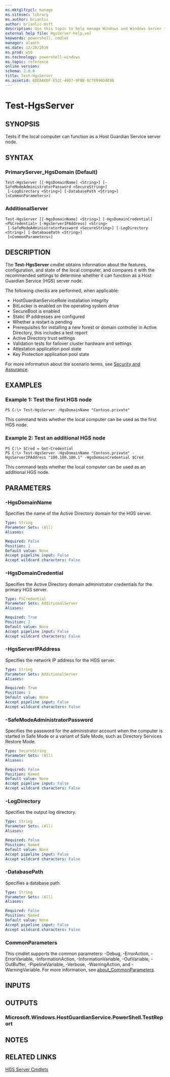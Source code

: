 ```yaml
---
ms.mktglfcycl: manage
ms.sitesec: library
ms.author: brianlic
author: brianlic-msft
description: Use this topic to help manage Windows and Windows Server technologies with Windows PowerShell.
external help file: HgsServer-help.xml
keywords: powershell, cmdlet
manager: alanth
ms.date: 12/20/2016
ms.prod: w10
ms.technology: powershell-windows
ms.topic: reference
online version: 
schema: 2.0.0
title: Test-HgsServer
ms.assetid: 6DEAAEEF-E52C-49D7-9FBB-8C7E996D4E9B
---
```


# Test-HgsServer

## SYNOPSIS
Tests if the local computer can function as a Host Guardian Service server node.

## SYNTAX

### PrimaryServer_HgsDomain (Default)
```
Test-HgsServer [[-HgsDomainName] <String>] [-SafeModeAdministratorPassword <SecureString>]
 [-LogDirectory <String>] [-DatabasePath <String>] [<CommonParameters>]
```

### AdditionalServer
```
Test-HgsServer [[-HgsDomainName] <String>] [-HgsDomainCredential] <PSCredential> [-HgsServerIPAddress] <String>
 [-SafeModeAdministratorPassword <SecureString>] [-LogDirectory <String>] [-DatabasePath <String>]
 [<CommonParameters>]
```

## DESCRIPTION
The **Test-HgsServer** cmdlet obtains information about the features, configuration, and state of the local computer, and compares it with the recommended settings to determine whether it can function as a Host Guardian Service (HGS) server node.

The following checks are performed, when applicable: 

- HostGuardianServiceRole installation integrity
- BitLocker is enabled on the operating system drive
- SecureBoot is enabled
- Static IP addresses are configured
- Whether a restart is pending
- Prerequisites for installing a new forest or domain controller in Active Directory, this includes a test report
- Active Directory trust settings
- Validation tests for failover cluster hardware and settings 
- Attestation application pool state
- Key Protection application pool state

For more information about the scenario terms, see [Security and Assurance](http://go.microsoft.com/fwlink/?LinkId=699209).

## EXAMPLES

### Example 1: Test the first HGS node
```
PS C:\> Test-HgsServer -HgsDomainName "Contoso.private"
```

This command tests whether the local computer can be used as the first HGS node.

### Example 2: Test an additional HGS node
```
PS C:\> $Cred = Get-Credential
PS C:\> Test-HgsServer -HgsDomainName "Contoso.private" -HgsServerIPAddress "100.100.100.1" -HgsDomainCredential $Cred
```

This command tests whether the local computer can be used as an additional HGS node.

## PARAMETERS

### -HgsDomainName
Specifies the name of the Active Directory domain for the HGS server.

```yaml
Type: String
Parameter Sets: (All)
Aliases: 

Required: False
Position: 1
Default value: None
Accept pipeline input: False
Accept wildcard characters: False
```

### -HgsDomainCredential
Specifies the Active Directory domain administrator credentials for the primary HGS server.

```yaml
Type: PSCredential
Parameter Sets: AdditionalServer
Aliases: 

Required: True
Position: 2
Default value: None
Accept pipeline input: False
Accept wildcard characters: False
```

### -HgsServerIPAddress
Specifies the network IP address for the HGS server.

```yaml
Type: String
Parameter Sets: AdditionalServer
Aliases: 

Required: True
Position: 3
Default value: None
Accept pipeline input: False
Accept wildcard characters: False
```

### -SafeModeAdministratorPassword
Specifies the password for the administrator account when the computer is started in Safe Mode or a variant of Safe Mode, such as Directory Services Restore Mode.

```yaml
Type: SecureString
Parameter Sets: (All)
Aliases: 

Required: False
Position: Named
Default value: None
Accept pipeline input: False
Accept wildcard characters: False
```

### -LogDirectory
Specifies the output log directory.

```yaml
Type: String
Parameter Sets: (All)
Aliases: 

Required: False
Position: Named
Default value: None
Accept pipeline input: False
Accept wildcard characters: False
```

### -DatabasePath
Specifies a database path.

```yaml
Type: String
Parameter Sets: (All)
Aliases: 

Required: False
Position: Named
Default value: None
Accept pipeline input: False
Accept wildcard characters: False
```

### CommonParameters
This cmdlet supports the common parameters: -Debug, -ErrorAction, -ErrorVariable, -InformationAction, -InformationVariable, -OutVariable, -OutBuffer, -PipelineVariable, -Verbose, -WarningAction, and -WarningVariable. For more information, see [about_CommonParameters](http://go.microsoft.com/fwlink/?LinkID=113216).

## INPUTS

## OUTPUTS

### Microsoft.Windows.HostGuardianService.PowerShell.TestReport

## NOTES

## RELATED LINKS

[HGS Server Cmdlets](./hgsserver.md)

